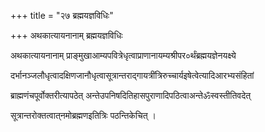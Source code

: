 +++
title = "२७ ब्रह्मयज्ञविधिः"

+++
अथकात्यायनानाम् ब्रह्मयज्ञविधिः

अथकात्यायनानाम् प्राङ्‌मुखाआम्यपवित्रेधृत्वाप्राणानायम्यश्रीपर०र्थंब्रह्मयज्ञेनयक्ष्ये

दर्भानञ्जलौधृत्वादक्षिणजानौधृत्वासूत्रान्तराद्गायत्रींत्रिरुच्चार्यइषेत्वेत्यादिआरभ्यसंहितां

ब्राह्मणंचपूर्वोक्तरीत्यापठेत् अन्तेउपनिषदितिहासपुराणादिपठित्वाअन्तेॐस्वस्तीतिवदेत्

सूत्रान्तरोक्तत्वात्‌नमोब्रह्मणइतित्रिः पठन्तिकेचित् ।

